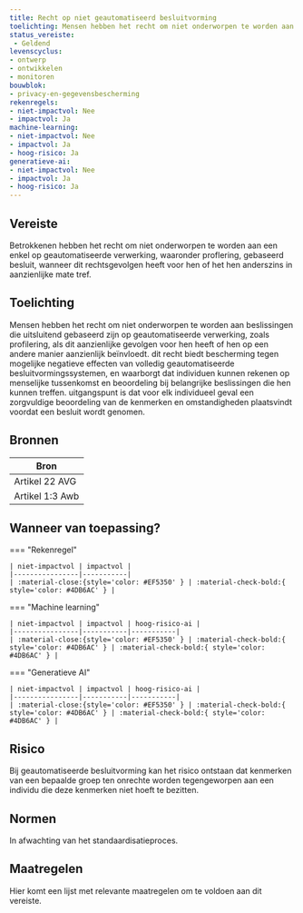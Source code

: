 ```yaml
---
title: Recht op niet geautomatiseerd besluitvorming
toelichting: Mensen hebben het recht om niet onderworpen te worden aan beslissingen die uitsluitend gebaseerd zijn op geautomatiseerde verwerking, zoals profilering, als dit aanzienlijke gevolgen voor hen heeft of hen op een andere manier aanzienlijk beïnvloedt. Dit recht biedt bescherming tegen mogelijke negatieve effecten van volledig geautomatiseerde besluitvormingssystemen, en waarborgt dat individuen kunnen rekenen op menselijke tussenkomst en beoordeling bij belangrijke beslissingen die hen kunnen treffen. Uitgangspunt is dat voor elk individueel geval een zorgvuldige beoordeling van de kenmerken en omstandigheden plaatsvindt voordat een besluit wordt genomen.
status_vereiste: 
 - Geldend
levenscyclus: 
- ontwerp
- ontwikkelen
- monitoren 
bouwblok: 
- privacy-en-gegevensbescherming
rekenregels: 
- niet-impactvol: Nee
- impactvol: Ja
machine-learning: 
- niet-impactvol: Nee
- impactvol: Ja
- hoog-risico: Ja
generatieve-ai: 
- niet-impactvol: Nee
- impactvol: Ja
- hoog-risico: Ja
---
```


<!-- tags -->
## Vereiste

Betrokkenen hebben het recht om niet onderworpen te worden aan een enkel op geautomatiseerde verwerking, waaronder proflering, gebaseerd besluit, wanneer dit rechtsgevolgen heeft voor hen of het hen anderszins in aanzienlijke mate tref.

## Toelichting 

Mensen hebben het recht om niet onderworpen te worden aan beslissingen die uitsluitend gebaseerd zijn op geautomatiseerde verwerking, zoals profilering, als dit aanzienlijke gevolgen voor hen heeft of hen op een andere manier aanzienlijk beïnvloedt.
dit recht biedt bescherming tegen mogelijke negatieve effecten van volledig geautomatiseerde besluitvormingssystemen, en waarborgt dat individuen kunnen rekenen op menselijke tussenkomst en beoordeling bij belangrijke beslissingen die hen kunnen treffen.
uitgangspunt is dat voor elk individueel geval een zorgvuldige beoordeling van de kenmerken en omstandigheden plaatsvindt voordat een besluit wordt genomen.

## Bronnen 

| Bron                        |
|-----------------------------|
|Artikel 22 AVG|
|Artikel 1:3 Awb|

## Wanneer van toepassing? 

=== "Rekenregel"

	| niet-impactvol | impactvol | 
	|----------------|-----------| 
	| :material-close:{style='color: #EF5350' } | :material-check-bold:{ style='color: #4DB6AC' } |

=== "Machine learning"

	| niet-impactvol | impactvol | hoog-risico-ai | 
	|----------------|-----------|-----------| 
	| :material-close:{style='color: #EF5350' } | :material-check-bold:{ style='color: #4DB6AC' } | :material-check-bold:{ style='color: #4DB6AC' } |

=== "Generatieve AI"

	| niet-impactvol | impactvol | hoog-risico-ai | 
	|----------------|-----------|-----------| 
	| :material-close:{style='color: #EF5350' } | :material-check-bold:{ style='color: #4DB6AC' } | :material-check-bold:{ style='color: #4DB6AC' } |

## Risico 

Bij geautomatiseerde besluitvorming kan het risico ontstaan dat kenmerken van een bepaalde groep ten onrechte worden tegengeworpen aan een individu die deze kenmerken niet hoeft te bezitten.




## Normen 

In afwachting van het standaardisatieproces. 

## Maatregelen 

Hier komt een lijst met relevante maatregelen om te voldoen aan dit vereiste. 
